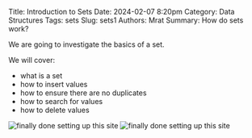 Title: Introduction to Sets
Date: 2024-02-07 8:20pm
Category: Data Structures
Tags: sets
Slug: sets1
Authors: Mrat
Summary: How do sets work? 

We are going to investigate the basics of a set. 

We will cover:

- what is a set
- how to insert values
- how to ensure there are no duplicates
- how to search for values
- how to delete values

![finally done *setting* up this site]({attach}/images/set1p1.png)
![finally done *setting* up this site]({attach}/images/set1p2.png)